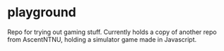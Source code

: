 # playground

Repo for trying out gaming stuff. Currently holds a copy of another repo from AscentNTNU, holding a simulator game made in Javascript.
